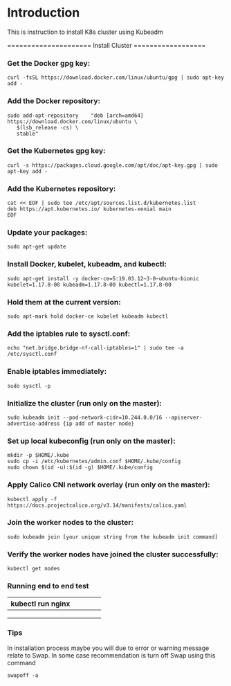 # Introduction 
This is instruction to install K8s cluster using Kubeadm

===================== Install Cluster ==================

### Get the Docker gpg key:
```
curl -fsSL https://download.docker.com/linux/ubuntu/gpg | sudo apt-key add -
```
### Add the Docker repository:
```
sudo add-apt-repository    "deb [arch=amd64] https://download.docker.com/linux/ubuntu \
   $(lsb_release -cs) \
   stable"
```
### Get the Kubernetes gpg key:
```
curl -s https://packages.cloud.google.com/apt/doc/apt-key.gpg | sudo apt-key add -
```
### Add the Kubernetes repository:
```
cat << EOF | sudo tee /etc/apt/sources.list.d/kubernetes.list
deb https://apt.kubernetes.io/ kubernetes-xenial main
EOF
```
### Update your packages:
```
sudo apt-get update
```
### Install Docker, kubelet, kubeadm, and kubectl:
```
sudo apt-get install -y docker-ce=5:19.03.12~3-0~ubuntu-bionic kubelet=1.17.8-00 kubeadm=1.17.8-00 kubectl=1.17.8-00
```
### Hold them at the current version:
```
sudo apt-mark hold docker-ce kubelet kubeadm kubectl
```
### Add the iptables rule to sysctl.conf:
```
echo "net.bridge.bridge-nf-call-iptables=1" | sudo tee -a /etc/sysctl.conf
```
### Enable iptables immediately:
```
sudo sysctl -p
```
### Initialize the cluster (run only on the master):
```
sudo kubeadm init --pod-network-cidr=10.244.0.0/16 --apiserver-advertise-address {ip add of master node}
```
### Set up local kubeconfig (run only on the master):
```
mkdir -p $HOME/.kube
sudo cp -i /etc/kubernetes/admin.conf $HOME/.kube/config
sudo chown $(id -u):$(id -g) $HOME/.kube/config
```
### Apply Calico CNI network overlay (run only on the master):
```
kubectl apply -f https://docs.projectcalico.org/v3.14/manifests/calico.yaml
```
### Join the worker nodes to the cluster:
```
sudo kubeadm join [your unique string from the kubeadm init command]
```
### Verify the worker nodes have joined the cluster successfully:
```
kubectl get nodes
```
### Running end to end test
|  kubectl run nginx  |   |   |   |   |
|---|---|---|---|---|
|   |   |   |   |   |
|   |   |   |   |   |
|   |   |   |   |   |

### Tips

In installation process maybe you will due to error or warning message relate to Swap.
In some case recommendation is turn off Swap using this command 
```
swapoff -a 
``` 

